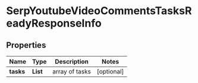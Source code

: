 # SerpYoutubeVideoCommentsTasksReadyResponseInfo


## Properties

| Name | Type | Description | Notes |
|------------ | ------------- | ------------- | -------------|
**tasks** | **List<SerpYoutubeVideoCommentsTasksReadyTaskInfo>** | array of tasks |[optional]|